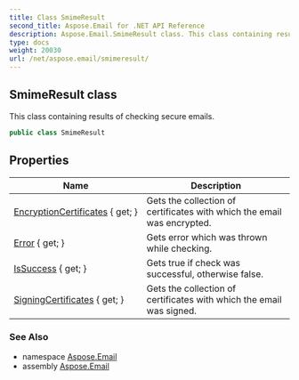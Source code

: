 ```yaml
---
title: Class SmimeResult
second_title: Aspose.Email for .NET API Reference
description: Aspose.Email.SmimeResult class. This class containing results of checking secure emails
type: docs
weight: 20030
url: /net/aspose.email/smimeresult/
---
```

## SmimeResult class

This class containing results of checking secure emails.

```csharp
public class SmimeResult
```

## Properties

| Name | Description |
| --- | --- |
| [EncryptionCertificates](../../aspose.email/smimeresult/encryptioncertificates/) { get; } | Gets the collection of certificates with which the email was encrypted. |
| [Error](../../aspose.email/smimeresult/error/) { get; } | Gets error which was thrown while checking. |
| [IsSuccess](../../aspose.email/smimeresult/issuccess/) { get; } | Gets true if check was successful, otherwise false. |
| [SigningCertificates](../../aspose.email/smimeresult/signingcertificates/) { get; } | Gets the collection of certificates with which the email was signed. |

### See Also

* namespace [Aspose.Email](../../aspose.email/)
* assembly [Aspose.Email](../../)


